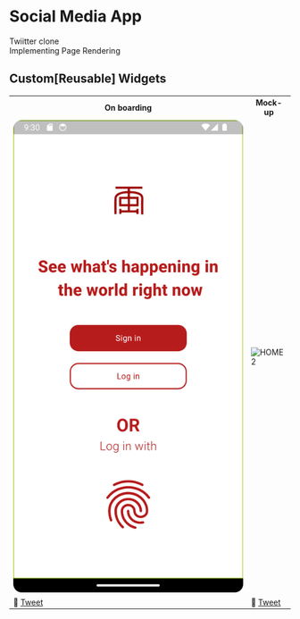 # Social Media App 

Twiitter clone<br>
Implementing Page Rendering<br>


## Custom[Reusable] Widgets

<table>
	<tbody width="100%">
	<tr>
			<th>On boarding</th>	
			<th>Mock-up</th>	
		</tr>
		<tr>
			<td>
			<img src="https://github.com/SidneyEmeka/Social-Media-App/blob/master/assets/onboarding.png" alt="signUP"></img>
			</td>
			 <td>
			<img src="https://github.com/SidneyEmeka/twitter-clone/blob/master/assets/signUP.png" alt="HOME2"></img>
			</td>
		</tr>
		<tr>
			<td>
				🔗 <a href="https://twitter.com/siswipe">Tweet</a>
			</td>
			<td>
				🔗 <a href="https://x.com/sidswipe">Tweet</a>
			</td>
		</tr>
	</tbody>
</table>
